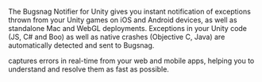 The Bugsnag Notifier for Unity gives you instant notification of exceptions
thrown from your Unity games on iOS and Android devices, as well as standalone
Mac and WebGL deployments. Exceptions in your Unity code (JS, C# and Boo) as
well as native crashes (Objective C, Java) are automatically detected and sent to Bugsnag.

captures errors in real-time from your web
and mobile apps, helping you to understand and resolve them as fast as possible.

